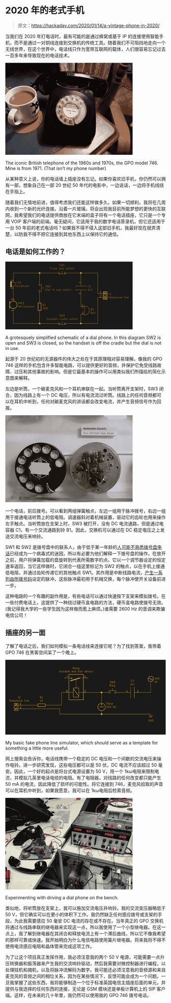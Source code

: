 # 2020 年的老式手机

> 原文：<https://hackaday.com/2020/01/14/a-vintage-phone-in-2020/>

当我们在 2020 年打电话时，最有可能的是通过蜂窝或基于 IP 的连接使用智能手机，而不是通过一对铜线连接到交换机的传统工具。随着我们不可阻挡地走向一个无线世界，在这个世界中，电话线只作为宽带互联网的载体，人们很容易忘记过去一百多年来导致现在的电话技术。

[![The iconic British telephone of the 1960s and 1970s, the GPO model 746\. Mine is from 1971.](img/1d3e9421a9f55eba3e9cacb58464b46d.png)](https://hackaday.com/wp-content/uploads/2019/12/GPO746-on-desk.jpg)

The iconic British telephone of the 1960s and 1970s, the GPO model 746\. Mine is from 1971\. (That isn’t my phone number)

从某种意义上说，你的电话墙上插座没有忘记。如果你喜欢旧手机，你仍然可以拥有一部，想象自己在一部 20 世纪 50 年代的电影中，一边说话，一边将手机线绕在手指上。

随着我们无情地前进，值得考虑我们还能这样做多久。如果一切顺利，我将在几周内收到一个新的光纤连接。沿着一片玻璃，将会出现我目前所能梦想的更快的互联网，我希望我们的电话提供商放在它末端的盒子将有一个电话插座，它只是一个专用 VOIP 客户端的前端。毫无疑问，它适用于我的数字电话答录机，但它还适用于一台 50 年前的老式电话吗？如果我不得不侵入这部旧手机，我最好现在就弄清楚，以防我不得不把它连接到其他东西上以保持它的通信。

## 电话是如何工作的？

[![A grotesquely simplified schematic of a dial phone. In this diagram SW2 is open and SW3 is closed, so the handset is off the cradle but the dial is not in use..](img/88209f39c6f440df8fb0c11a62f08ff1.png)](https://hackaday.com/wp-content/uploads/2019/12/simple-phone-schematic-1.jpg)

A grotesquely simplified schematic of a dial phone. In this diagram SW2 is open and SW3 is closed, so the handset is off the cradle but the dial is not in use.

起源于 20 世纪初的无源器件的伟大之处在于其原理相对容易理解。像我的 GPO 746 这样的手机包含许多智能电路，可以提供更好的音频，并保护它免受线路故障、过压和其他事故的影响。但是它最基本的操作可以用类似我们所描绘的简化示意图来解释。

左边是听筒，一个碳麦克风和一个耳机串联在一起。当听筒离开支架时，SW3 闭合，因为线路上有一个 DC 电压，所以有电流流过听筒。线路上的任何音频都可以在耳机中听到，任何对碳麦克风的讲话都会改变电流，并产生音频信号作为回报。

[![A telephone dial, front and rear. Daderot [CC0]](img/26e7b5681dbd60ecf5d79a13eb79ad0f.png)](https://hackaday.com/wp-content/uploads/2019/12/1024px-Automatic_Electric_821C_rotary_dial_-_Telephone_Museum_-_Waltham_Massachusetts_-_DSC08171.jpg) 

一个电话，前后拨号。可以看到两组弹簧触点，左边一组用于脉冲拨号，右边一组用于接通电话听筒上的低电阻。调速器斜对着机械装置，驱动它的齿轮也用来操作左手触点。当听筒放在支架上时，SW3 被打开，没有 DC 电流通路，但是通过电容器 C1，有一个交流通路到铃 B1。因此，交换机可以通过在 DC 稳定电压之上发送交流电压来响铃。

SW1 和 SW2 是拨号盘中的联系人，由于低于某一年龄的[人可能不熟悉拨号盘电话](https://www.youtube.com/watch?v=8HyyAlcoUXo)已经成为一个病毒式的迷因，所以有必要为他们解释一下拨号盘的操作。在放开之前，用户将弹簧加载的盘旋转到代表所需数字的点。它以一个调节器设定的恒定速率返回，当它这样做时，它闭合一组这里标记为 SW2 的触点，以在手机上接通低电阻，并通过齿轮传递它的其他触点 SW1。其作用是中断线路电流，[产生一系列由所拨号码](https://en.wikipedia.org/wiki/File:Rotary_Dial,_Dialing_Back_with_LEDs.ogv)设定的脉冲，这些脉冲最初用于机械交换，每个脉冲使开关设备前进一步。

这种电路的一个有趣的副作用是，有些电话可以通过快速按下支架来模拟拨号。在一些付费电话上，这提供了一种绕过硬币盒电路的方法，硬币盒电路使拨号无效。(我记得我大学的一些学生因为这样做而惹上麻烦。)谁需要 2600 Hz 的音调来欺骗电信公司！

## 插座的另一面

了解了电话之后，我们如何模拟一条电话线来连接它呢？为了找到答案，我带着 GPO 746 在黑客空间呆了一个晚上。

[![My basic fake phone line simulator, which should serve as a template for something a little more useful.](img/a2e34d124c64f31689adb42ce64a7375.png)](https://hackaday.com/wp-content/uploads/2019/12/simple-phoneline-schematic.jpg)

My basic fake phone line simulator, which should serve as a template for something a little more useful.

网上搜索会告诉你，电话线携带一个稳定的 DC 电压和一个间歇的交流电压来操作电铃。进一步研究发现，这些电压都可以是 50 伏，DC 电流不应该超过 50 毫安。因此，一个好的起点是将台式电源设置为 50 V，用一个 1kω电阻来限制电流，并模拟几英里电话电缆的电阻。有了电阻器，对线路的任何改变都只能产生 50 mA 的电流，因此降低了损坏的可能性。将它连接到 746，麦克风拾取的声音可以在耳机中听到，如果我愿意，我可以在 1kω电阻后检索音频。

[![Experimenting with driving a dial phone on the bench.](img/7ca81e37b9a8b26b9d3540ce1edd84e9.png)](https://hackaday.com/wp-content/uploads/2019/12/gpo746-on-bench.jpg)

Experimenting with driving a dial phone on the bench.

类似地，将听筒放在支架上，我可以施加交流电压并响铃。我的交流变压器略低于 50 V，但它确实可以在更小的体积下工作。我仍然缺乏任何感应拨号或支架的手段，为此我需要感应 50 毫安 DC 电流的存在或不存在。当年真正的 GPO 交换机将通过与线路串联的继电器来实现这一点，所以我使用了一个小型继电器。在这一点上，我了解到继电器在其闭合和释放电流上有一个滞后曲线，所以它不像我希望的那样可靠或快速。我开始明白为什么电信电路使用簧片继电器。将来我将不得不使用电流感应电阻和晶体管来完成这项工作。

为了让这个项目真正发挥作用，我必须注意我的两个 50 V 电源，可能需要一点升压转换器和振荡器来产生我的交流响铃驱动，然后我需要对微控制器进行编程，以处理挂机和摘机，以及将脉冲流解码为数字。我可能还必须注意我的音频源和来自麦克风的音频之间的相位关系，因为在某些情况下，反馈可能会成为一个问题。一旦我掌握了这些东西，我将能够制造一个位于标准英国电信主插座后面的单元，并提供与我选择的任何东西的连接，无论是 GSM 模块还是单板计算机上的 SIP 客户端。这样，在未来的几十年里，我仍然可以使用我的 GPO 746 拨号电话。